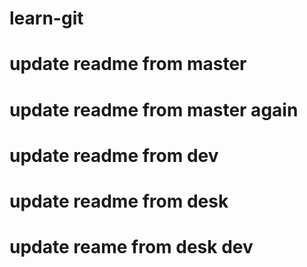 # learn-git

# update readme from master

# update readme from master again

# update readme from dev

# update readme from desk

# update reame from desk dev
